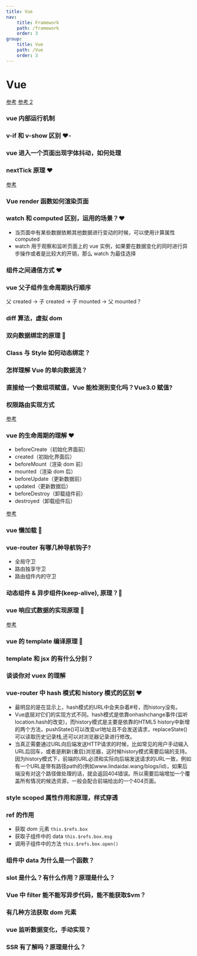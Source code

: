 ```yaml
---
title: Vue
nav:
    title: Framework
    path: /framework
    order: 3
group:
    title: Vue
    path: /Vue
    order: 3
---
```


# Vue

[参考](https://juejin.cn/post/6844903918753808398)
[参考 2](https://juejin.cn/post/6870737289736093710)

### vue 内部运行机制

### v-if 和 v-show 区别 ❤️-

### vue 进入一个页面出现字体抖动，如何处理

### nextTick 原理 ❤️

[参考](https://juejin.cn/post/6844903843197616136)

### Vue render 函数如何渲染页面

### watch 和 computed 区别，运用的场景？❤️

-   当页面中有某些数据依赖其他数据进行变动的时候，可以使用计算属性 computed
-   watch 用于观察和监听页面上的 vue 实例，如果要在数据变化的同时进行异步操作或者是比较大的开销，那么 watch 为最佳选择

### 组件之间通信方式 ❤️

### vue 父子组件生命周期执行顺序

父 created -> 子 created -> 子 mounted -> 父 mounted？

### diff 算法，虚拟 dom

### 双向数据绑定的原理 🧡

### Class 与 Style 如何动态绑定？

### 怎样理解 Vue 的单向数据流？

### 直接给一个数组项赋值，Vue 能检测到变化吗？Vue3.0 赋值?

### 权限路由实现方式

[参考](https://juejin.cn/post/6844903648057622536)

### vue 的生命周期的理解 ❤️

-   beforeCreate（初始化界面前）
-   created（初始化界面后）
-   beforeMount（渲染 dom 前）
-   mounted（渲染 dom 后）
-   beforeUpdate（更新数据前）
-   updated（更新数据后）
-   beforeDestroy（卸载组件前）
-   destroyed（卸载组件后）

[参考](https://juejin.cn/post/6844903780736040973)

### vue 懒加载 🧡

### vue-router 有哪几种导航钩子?

-   全局守卫
-   路由独享守卫
-   路由组件内的守卫

### 动态组件 & 异步组件(keep-alive), 原理？🧡

### vue 响应式数据的实现原理 🧡

[参考](https://juejin.cn/post/6844903760771153933)

### vue 的 template 编译原理 🧡

### template 和 jsx 的有什么分别？

### 谈谈你对 vuex 的理解

### vue-router 中 hash 模式和 history 模式的区别 ❤️
- 最明显的是在显示上，hash模式的URL中会夹杂着#号，而history没有。
- Vue底层对它们的实现方式不同。hash模式是依靠onhashchange事件(监听location.hash的改变)，而history模式是主要是依靠的HTML5 history中新增的两个方法，pushState()可以改变url地址且不会发送请求，replaceState()可以读取历史记录栈,还可以对浏览器记录进行修改。
- 当真正需要通过URL向后端发送HTTP请求的时候，比如常见的用户手动输入URL后回车，或者是刷新(重启)浏览器，这时候history模式需要后端的支持。因为history模式下，前端的URL必须和实际向后端发送请求的URL一致，例如有一个URL是带有路径path的(例如www.lindaidai.wang/blogs/id)，如果后端没有对这个路径做处理的话，就会返回404错误。所以需要后端增加一个覆盖所有情况的候选资源，一般会配合前端给出的一个404页面。

### style scoped 属性作用和原理，样式穿透

### ref 的作用

-   获取 dom 元素 `this.$refs.box`
-   获取子组件中的 data `this.$refs.box.msg`
-   调用子组件中的方法 `this.$refs.box.open()`

### 组件中 data 为什么是一个函数？

### slot 是什么？有什么作用？原理是什么？

### Vue 中 filter 能不能写异步代码，能不能获取\$vm？

### 有几种方法获取 dom 元素

### vue 监听数据变化，手动实现？

### SSR 有了解吗？原理是什么？
